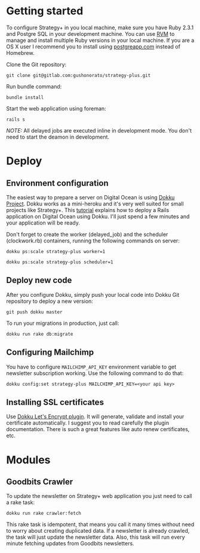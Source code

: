 

# Getting started

To configure Strategy+ in you local machine, make sure you have Ruby 2.3.1 and Postgre SQL in your development machine. You can use [RVM](https://rvm.io/) to manage and install multiple Ruby versions in your local machine. If you are a OS X user I recommend you to install using [postgreapp.com](http://postgresapp.com) instead of Homebrew.

Clone the Git repository:

```
git clone git@gitlab.com:gushonorato/strategy-plus.git
```

Run bundle command:

```
bundle install
```

Start the web application using foreman:

```
rails s
```

*NOTE:* All delayed jobs are executed inline in development mode. You don't need to start the deamon in development.

# Deploy

## Environment configuration

The easiest way to prepare a server on Digital Ocean is using [Dokku Project](http://dokku.viewdocs.io/dokku/). Dokku works as a mini-heroku and it's very well suited for small projects like Strategy+. This [tutorial](http://www.rubyfleebie.com/how-to-use-dokku-on-digitalocean-and-deploy-rails-applications-like-a-pro/) explains how to deploy a Rails application on Digital Ocean using Dokku. I'll just spend a few minutes and your application will be ready.

Don't forget to create the worker (delayed_job) and the scheduler (clockwork.rb) containers, running the following commands on server:

```
dokku ps:scale strategy-plus worker=1
```

```
dokku ps:scale strategy-plus scheduler=1
```


## Deploy new code

After you configure Dokku, simply push your local code into Dokku Git repository to deploy a new version:

```
git push dokku master
```

To run your migrations in production, just call:

```
dokku run rake db:migrate
```

## Configuring Mailchimp

You have to configure `MAILCHIMP_API_KEY` environment variable to get newsletter subscription working. Use the following command to do that:

```
dokku config:set strategy-plus MAILCHIMP_API_KEY=<your api key>
```

## Installing SSL certificates

Use [Dokku Let's Encrypt plugin](https://github.com/dokku/dokku-letsencrypt#usage). It will generate, validate and install your certificate automatically. I suggest you to read carefully the plugin documentation. There is such a great features like auto renew certificates, etc.

# Modules

## Goodbits Crawler

To update the newsletter on Strategy+ web application you just need to call a rake task:

```
dokku run rake crawler:fetch 
```

This rake task is idempotent, that means you call it many times without need to worry about creating duplicated data. If a newsletter is already crawled, the task will just update the newsletter data. Also, this task will run every minute fetching updates from Goodbits newsletters.
